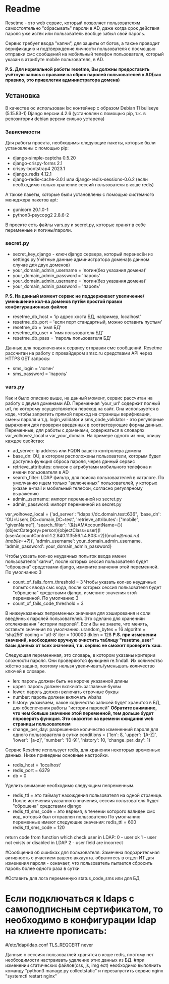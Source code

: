 # Readme

Resetme - это web сервис, который позволяет пользователям самостоятельно "сбрасывать" пароли в AD, даже когда срок действия пароля уже истёк или пользователь вообще забыл свой пароль.

Сервис требует ввода "капчи", для защиты от ботов, а также проводит верификацию и подтверждение личности пользователя с посмощью отправки смс сообщений на мобильный телефон пользователя, который указан в атрибуте mobile пользователя, в AD.

**P.S. Для нормальной работы resetme, Вы должны предоставить учётную запись с правами на сброс паролей пользователей в AD(как правило, это привелегии администратора домена)**

## Установка
В качестве ос использован lxc контейнер с образом Debian 11 bullseye (5.15.83-1)
Django версии 4.2.6 (установлен с помощью pip, т.к. в репозитории debian версии сильно устарела)
### Зависимости
Для работы проекта, необходимы следующие пакеты, которые были установлены с помощью pip:
- django-simple-captcha 0.5.20
- django-crispy-forms 2.1
- crispy-bootstrap4 2023.1
- django_redis 4.12.1
- django-redis-cache-3.0.1 или django-redis-sessions-0.6.2 (если необходимо только хранение сессий пользователя в кэше redis)

А также пакеты, которые были установлены с помощью системного менеджера пакетов apt:
- gunicorn 20.1.0-1
- python3-psycopg2 2.8.6-2



В проекте есть файлы vars.py и secret.py, которые хранят в себе переменные и логины/пароли.
### secret.py
- secret_key_django - ключ django сервера, который перенесён из settings.py
Учётные данные администратора домена(в данном случае для двух доменов)
- your_domain_admin_username = 'логин(без указания домена)'
- your_domain_admin_password = 'пароль'
- your_domain_admin_username = 'логин(без указания домена)'
- your_domain_admin_password = 'пароль'

**P.S. На данный момент сервис не поддерживает увеличение/уменьшение кол-ва доменов путём простой правки конфигурационных файлов**

- resetme_db_host = 'ip адрес хоста БД, например, localhost'
- resetme_db_port = 'если порт стандартный, можно оставить пустым'
- resetme_db = 'имя БД'
- resetme_db_user = 'имя пользователя БД'
- resetme_db_pass = 'пароль пользователя БД'

Данные для подключения к сервису отправки смс сообщений. Resetme рассчитан на работу с провайдером smsc.ru средствами API через HTTPS GET запросы
- sms_login = 'логин'
- sms_password = 'пароль'

### vars.py
Как и было описано выше, на данный момент, сервис рассчитан на работу с двумя доменами AD. 
Переменная  'your_url' содержит полный url, по которому осуществляется переход на сайт. Она используется в коде, чтобы запретить прямой переход на страницы верификации, смены пароля и т.д. login_validator и sms_code_validator - это регулярные выражения для проверки введенных в соответсвующие формы данных. 
Переменные, для работы с доменами, содержаться в словарях var_volhovez_local и var_your_domain. На примере одного из них, опишу каждое свойство:
- ad_server: ip address или FQDN вашего контролера домена
- base_dn: OU, в котором расположены пользователи, которым будет доступна функция сброса пароля, через данный сервис
- retrieve_attributes: список с атрибутами мобильного телефона и имени пользователя в AD
- search_filter: LDAP фильтр, для поиска пользоваателей в каталоге. По умолчанию ищем только "включенных" пользователей, у которых указан e-mail и мобильный телефон, согласно регулярному выражению
- admin_username: импорт переменной из secret.py
- admin_password: импорт переменной из secret.py

var_volhovez_local = {'ad_server': "ldaps://dc.domain.test:636",
                   'base_dn': 'OU=Users,DC=domain,DC=test', 'retrieve_attributes': ["mobile", "givenName"], 'search_filter': '(&(sAMAccountName={})(objectCategory=person)(objectClass=user)(!(userAccountControl:1.2.840.113556.1.4.803:=2))(mail=*@mail.ru)(mobile=+7*))', 'admin_username':  your_domain_admin_username, 'admin_password': your_domain_admin_password}

Чтобы указать кол-во неудачных попыток ввода имени пользователя/"капчи", после которых сессия пользователя будет "сброшена" средствами django, измените значения этой переменной. По умолчанию 3
- count_of_fails_form_threshold = 3
Чтобы указать кол-во неудачных попыток ввода смс кода, после которых сессия пользователя будет "сброшена" средствами django, измените значения этой переменной. По умолчанию 3
- count_of_fails_code_threshold = 3

В нижеуказанных пепременных значения для хэширования и соли введённых паролей пользователей. Это сделано для храненияи отслеживания "истории паролей". Если Вы не знаете, что менять, оставьте значения по умолчанию. 
urandom_bytes = 16
algoritm = 'sha256'
coding = 'utf-8'
iter = 100000
dklen = 128
**P.S. при изменении значений, необходимо вручную очистить таблицу "resetme_user" базы данных от всех значений, т.к. сервис не сможет проверить хэш.**

Следующая переменнная, это словарь, в котором указаны критерии сложности пароля. Они проверяются функцией re.findall. Их количество жёстко задано, поэтому нельзя увеличивать/уменьшать количество ключей в словаре.
- len: пароль должен быть не короче указанной длины
- upper: пароль должен включать заглавные буквы
- lower: пароль должен включать строчные буквы
- number: пароль должен включать wbahs
- history: указываем, какое кодичество записей будет хранится в БД, для обеспечения работы "истории паролей"
**Обратите внимание, что чем больше значение этой переменной, тем дольше будет ппроверять функция. Это скажется на времени ожидания web страницы пользователем**
- change_per_day: разрешенное количество измененний пароля для одного пользоваателя в сутки
conditions = {'len': 8, 'upper': '[A-Z]', 'lower': '[a-z]', 'number': '[0-9]', 'history': 10, 'change_per_day': 1}

Сервис Resetme использует redis, для хранения некоторых временных данных. Ниже приведены основные настройки.
- redis_host = 'localhost'
- redis_port = 6379
- db = 0

Уделить внимание необходимо следующим пепременным. 
- redis_ttl = это таймаут нахождения пользователя на одной странице. После истечения указанного значения, сессия пользователя будет "сброшена" средствами django
- redis_ttl_sms_code = это ввремя, в течении которого валиден смс код, который был отправлен пользователю
По умолчанию переменные имеют следующие значения:
redis_ttl = 600
redis_ttl_sms_code = 120




return code from function which check user in LDAP:
0 - user ok
1 - user not exists or disabled in LDAP
2 - user field are incorrect 




#Сообщения об ошибках для пользователя:
Замечена подозрительная активность с участием вашего аккаунта. обратитесь в отдел ИТ для изменения пароля - означает, что пользователь пытается сбросить пароль более одного раза в сутки

#Оставить для лога переменную status_code_sms или для БД

# Если подключаться к ldaps с самоподписным сертификатом, то необходимо в конфигурации ldap на клиенте прописать:
#/etc/ldap/ldap.conf
TLS_REQCERT never

Данные о сессиях пользоватлей хранятся в кэше redis, поэтому нет необходимости настраивать удаление этих данных из БД.
#при изменении статических файлов(css, js, img ect) необходимо выполнить команду "python3 manage.py  collectstatic" и перезапустить сервис nginx "systemctl restart nginx"